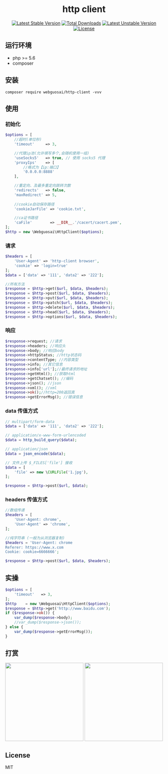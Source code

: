 <h1 align="center">http client</h1>

<p align="center">
<a href="https://packagist.org/packages/webguosai/http-client"><img src="https://poser.pugx.org/webguosai/http-client/v/stable" alt="Latest Stable Version"></a>
<a href="https://packagist.org/packages/webguosai/http-client"><img src="https://poser.pugx.org/webguosai/http-client/downloads" alt="Total Downloads"></a>
<a href="https://packagist.org/packages/webguosai/http-client"><img src="https://poser.pugx.org/webguosai/http-client/v/unstable" alt="Latest Unstable Version"></a>
<a href="https://packagist.org/packages/webguosai/http-client"><img src="https://poser.pugx.org/webguosai/http-client/license" alt="License"></a>
</p>


## 运行环境

- php >= 5.6
- composer

## 安装

```Shell
composer require webguosai/http-client -vvv
```

## 使用
### 初始化
```php
$options = [
    //超时(单位秒)
    'timeout'     => 3,

    //代理ip池(允许填写多个,会随机使用一组)
    'useSocks5'   => true, // 使用 socks5 代理
    'proxyIps'    => [
        //格式为【ip:端口】
        '0.0.0.0:8888'
    ],

    //重定向、及最多重定向跳转次数
    'redirects'   => false,
    'maxRedirect' => 5,
    
    //cookie自动保存路径
    'cookieJarFile' => 'cookie.txt',

    //ca证书路径
    'caFile'        => __DIR__.'/cacert/cacert.pem',
];
$http = new \Webguosai\HttpClient($options);
```

### 请求
```php
$headers = [
    'User-Agent' => 'http-client browser',
    'cookie' => 'login=true'
];
$data = ['data' => '111', 'data2' => '222'];

//所有方法
$response = $http->get($url, $data, $headers);
$response = $http->post($url, $data, $headers);
$response = $http->put($url, $data, $headers);
$response = $http->patch($url, $data, $headers);
$response = $http->delete($url, $data, $headers);
$response = $http->head($url, $data, $headers);
$response = $http->options($url, $data, $headers);
```

### 响应
```php
$response->request; //请求
$response->headers; //响应头
$response->body; //响应body
$response->httpStatus; //http状态码
$response->contentType; //内容类型
$response->info; //其它信息
$response->info['url'];//最终请求的地址
$response->getHtml(); //获取html
$response->getChatset(); //编码
$response->json(); //json
$response->xml(); //xml
$response->ok();//http=200返回真
$response->getErrorMsg(); //错误信息
```

### data 传值方式
```php
// multipart/form-data
$data = ['data' => '111', 'data2' => '222'];

// application/x-www-form-urlencoded
$data = http_build_query($data); 

// application/json
$data = json_encode($data); 

// 文件上传 $_FILES['file'] 接收
$data = [
    'file' => new \CURLFile('1.jpg'),
];

$response = $http->post($url, $data);
```

### headers 传值方式
```php
//数组传递 
$headers = [
    'User-Agent: chrome',
    'User-Agent' => 'chrome',
];

//纯字符串 (一般为从浏览器复制)
$headers = 'User-Agent: chrome
Referer: https://www.x.com
Cookie: cookie=6666666';

$response = $http->post($url, $data, $headers);
```


## 实操
```php
$options = [
    'timeout'   => 3,
];
$http    = new \Webguosai\HttpClient($options);
$response = $http->get('http://www.baidu.com');
if ($response->ok()) {
    var_dump($response->body);
    //var_dump($response->json());
} else {
    var_dump($response->getErrorMsg());
}
```

## 打赏

<p>
  <img src="https://wx4.sinaimg.cn/mw1024/008voDx3gy1h6l1azpwysj30u014wt9h.jpg" width="250" />
  <img src="https://wx2.sinaimg.cn/mw1024/008voDx3gy1h6l1azp5vhj30u01aoadc.jpg" width="250" />
</p>

## License

MIT
